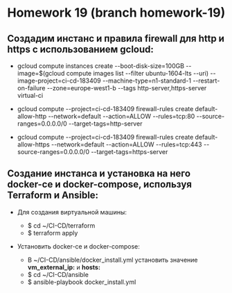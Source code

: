 # Homework 19 (branch homework-19)

## Cоздадим инстанс и правила firewall для http и https с использованием gcloud:

- gcloud compute instances create --boot-disk-size=100GB --image=$(gcloud compute images list --filter ubuntu-1604-lts --uri) --image-project=ci-cd-183409 --machine-type=n1-standard-1 --restart-on-failure --zone=europe-west1-b --tags http-server,https-server virtual-ci

- gcloud compute --project=ci-cd-183409 firewall-rules create default-allow-http --network=default --action=ALLOW --rules=tcp:80 --source-ranges=0.0.0.0/0 --target-tags=http-server

- gcloud compute --project=ci-cd-183409 firewall-rules create default-allow-https --network=default --action=ALLOW --rules=tcp:443 --source-ranges=0.0.0.0/0 --target-tags=https-server

## Создание инстанса и установка на него docker-ce и docker-compose, используя Terraform и Ansible:

- Для создания виртуальной машины:

  - $ cd ~/CI-CD/terraform
  - $ terraform apply

- Установить docker-ce и docker-compose:

  - В ~/CI-CD/ansible/docker_install.yml установить значение **vm_external_ip:** и **hosts:**
  - $ cd ~/CI-CD/ansible
  - $ ansible-playbook docker_install.yml
